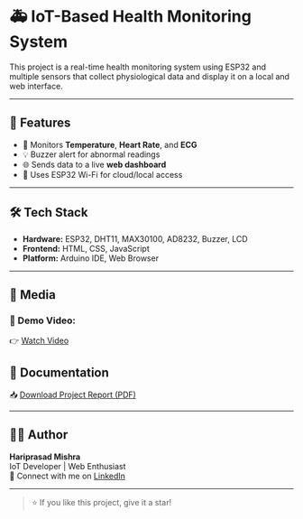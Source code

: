 # 🚑 IoT-Based Health Monitoring System

This project is a real-time health monitoring system using ESP32 and multiple sensors that collect physiological data and display it on a local and web interface.

---

## 📌 Features

- 📡 Monitors **Temperature**, **Heart Rate**, and **ECG**
- 💡 Buzzer alert for abnormal readings
- 🌐 Sends data to a live **web dashboard**
- 🧠 Uses ESP32 Wi-Fi for cloud/local access

---

## 🛠️ Tech Stack

- **Hardware:** ESP32, DHT11, MAX30100, AD8232, Buzzer, LCD
- **Frontend:** HTML, CSS, JavaScript
- **Platform:** Arduino IDE, Web Browser

---

## 📸 Media

### 🎥 Demo Video:
👉 [Watch Video](media/demo_video.mp4)

## 📄 Documentation

📥 [Download Project Report (PDF)](Updated_Thesis.pdf)


---

## 🙋‍♂️ Author

**Hariprasad Mishra**  
IoT Developer | Web Enthusiast  
📧 Connect with me on [LinkedIn](https://www.linkedin.com/in/hariprasad-mishra-895315309)

---

> ⭐ If you like this project, give it a star!
